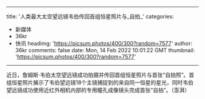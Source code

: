 
---
title: '人类最大太空望远镜韦伯传回首组恒星照片与_自拍_'
categories: 
 - 新媒体
 - 36kr
 - 快讯
headimg: 'https://picsum.photos/400/300?random=7577'
author: 36kr
comments: false
date: Mon, 14 Feb 2022 10:01:22 GMT
thumbnail: 'https://picsum.photos/400/300?random=7577'
---

<div>   
近日，詹姆斯·韦伯太空望远镜成功拍摄并传回首组恒星照片与首张“自拍照”。首组恒星照片展示了韦伯望远镜18个主镜捕捉到的来自同一恒星的星光，同时韦伯望远镜成功使用近红外相机内部的专用瞳孔成像镜头完成首张“自拍”。（澎湃）  
</div>
            